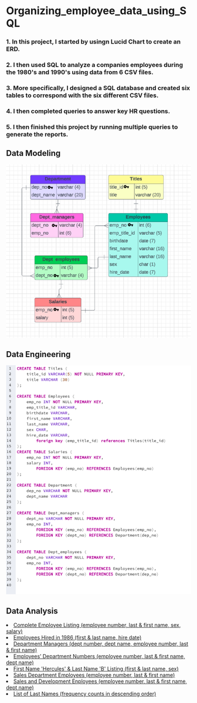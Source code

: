 # Organizing_employee_data_using_SQL

### 1. In this project, I started by usingn Lucid Chart to create an ERD. 

### 2. I then used SQL to analyze a companies employees during the 1980's and 1990's using data from 6 CSV files. 

### 3. More specifically, I designed a SQL database and created six tables to correspond with the six different CSV files. 

### 4. I then completed queries to answer key HR questions. 

### 5. I then finished this project by running multiple queries to generate the reports.

## Data Modeling


<img src = "Images/ERD.png">

## Data Engineering

<img src = "Images/Data_Engin.png">

## Data Analysis
  
<li><a href = "Query Results/Query 1_data-1676224140167.csv"> Complete Employee Listing (employee number, last & first name, sex, salary) </a></li>
<li><a href = "Query Results/Query 2_data-1676227624276.csv"> Employees Hired in 1986 (first & last name, hire date) </a></li>
<li><a href = "Query Results/Query 3_data-1676229890024.csv"> Department Managers (dept number, dept name, employee number, last & first name) </a></li>
<li><a href = "Query Results/Query 4_data-1676231835786.csv"> Employees’ Department Numbers (employee number, last & first name, dept name) </a></li>
<li><a href = "Query Results/Query 5_data-1676232646666.csv"> First Name 'Hercules' & Last Name 'B' Listing (first & last name, sex) </a></li>
<li><a href = "Query Results/Query 6_data-1676232994548.csv"> Sales Department Employees (employee number, last & first name) </a></li>
<li><a href = "Query Results/Query 7_data-1676233191647.csv"> Sales and Development Enployees (employee number, last & first name, dept name) </a></li>
<li><a href = "Query Results/Query 8_data-1676234311246.csv"> List of Last Names (frequency counts in descending order) </a></li>
